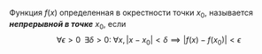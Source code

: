 Функция $f(x)$ определенная в окрестности точки $x_{0}$, называется ___непрерывной в точке___ $x_{0}$, если 
$$
\forall \epsilon>0 \;\; \exists \delta>0: \;\forall x, |x-x_{0}|<\delta \implies |f(x)-f(x_{0})| < \epsilon 
$$
